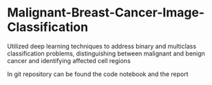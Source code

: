 # Malignant-Breast-Cancer-Image-Classification
Utilized deep learning techniques to address binary and multiclass classification problems, distinguishing between malignant and benign cancer and identifying affected cell regions

In git repository can be found the code notebook and the report

